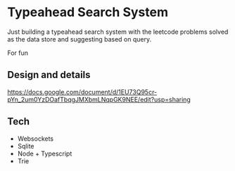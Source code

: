 # Typeahead Search System

Just building a typeahead search system with the leetcode problems solved as the data store and suggesting based on query.

For fun

## Design and details

https://docs.google.com/document/d/1EU73Q95cr-pYn_2um0YzDOafTbqgJMXbmLNqpGK9NEE/edit?usp=sharing

## Tech

- Websockets
- Sqlite
- Node + Typescript
- Trie
